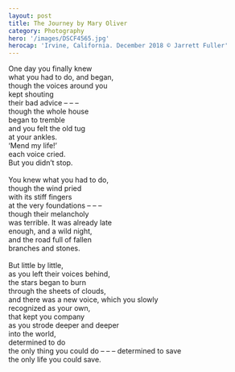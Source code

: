 ```yaml
---
layout: post
title: The Journey by Mary Oliver
category: Photography
hero: '/images/DSCF4565.jpg'
herocap: 'Irvine, California. December 2018 © Jarrett Fuller'
---
```


One day you finally knew<br>
what you had to do, and began,<br>
though the voices around you<br>
kept shouting<br>
their bad advice – – –<br>
though the whole house<br>
began to tremble<br>
and you felt the old tug<br>
at your ankles.<br>
‘Mend my life!’<br>
each voice cried.<br>
But you didn’t stop.<br><br>
You knew what you had to do,<br>
though the wind pried<br>
with its stiff fingers<br>
at the very foundations – – –<br>
though their melancholy<br>
was terrible. It was already late<br>
enough, and a wild night,<br>
and the road full of fallen<br>
branches and stones.<br><br>
But little by little,<br>
as you left their voices behind,<br>
the stars began to burn<br>
through the sheets of clouds,<br>
and there was a new voice,
which you slowly<br>
recognized as your own,<br>
that kept you company<br>
as you strode deeper and deeper<br>
into the world,<br>
determined to do<br>
the only thing you could do – – – determined to save<br>
the only life you could save.
